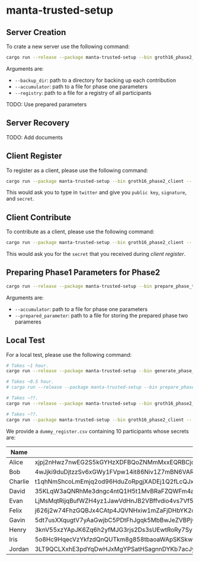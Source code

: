 # manta-trusted-setup

## Server Creation

To crate a new server use the following command: 

```sh
cargo run --release --package manta-trusted-setup --bin groth16_phase2_server -- --backup_dir . --accumulator path_to_phase_one_parameter --registry path_to_registry create
```

Arguments are:

* `--backup_dir`: path to a directory for backing up each contribution
* `--accumulator`: path to a file for phase one parameters
* `--registry`: path to a file for a registry of all participants

TODO: Use prepared parameters

## Server Recovery

TODO: Add documents

## Client Register

To register as a client, please use the following command:

```sh
cargo run --package manta-trusted-setup --bin groth16_phase2_client -- register
```

This would ask you to type in `twitter` and give you `public key`, `signature`, and `secret`.


## Client Contribute

To contribute as a client, please use the following command:

```sh
cargo run --package manta-trusted-setup --bin groth16_phase2_client -- contribute
```

This would ask you for the `secret` that you received during *client register*.

## Preparing Phase1 Parameters for Phase2

```sh
cargo run --release --package manta-trusted-setup --bin prepare_phase_two_parameters -- --accumulator path_to_phase_one_parameter --prepared_parameter path_to_prepared_phase_two_parameter
```

Arguments are:

* `--accumulator`: path to a file for phase one parameters
* `--prepared_parameter`: path to a file for storing the prepared phase two parameres

## Local Test

For a local test, please use the following command:

```sh
# Takes ~1 hour.
cargo run --release --package manta-trusted-setup --bin generate_phase_one_dummy_parameters

# Takes ~0.5 hour.
# cargo run --release --package manta-trusted-setup --bin prepare_phase_two_parameters -- --accumulator dummy_phase_one_parameter.data --prepared_parameter prepared_phase_two_parameter.data

# Takes ~??.
cargo run --release --package manta-trusted-setup --bin groth16_phase2_server -- --backup_dir . --accumulator dummy_phase_one_parameter.data --registry dummy_register.csv create

# Takes ~??.
cargo run --package manta-trusted-setup --bin groth16_phase2_client -- contribute
```

We provide a `dummy_register.csv` containing $10$ participants whose secrets are:

| Name | Secret |
| --- | --- |
| Alice | xjpj2nHwz7nwEG2S5kGYHzXDFBQoZNMmMxxEQRBCjccCtUyL5JpYicCdkrPf1SUAHixJK6uEzHLmwMsFz5bK7N4 |
| Bob |  4wJjki9duDjtzzSv6xGWy1FVpw14it86Niv1Z7mBN6VARJBitnyuTJfb79iQGE2xGiwc3usGmXaBV4BfNd5PwKji |
| Charlie |  t1qhNmShcoLmEmjq2od96HduZoRpgjXADEj1Q2fLcQJxQkfKerHd6J6d6NZBenHLGmSbAzSkooVT31Grdj4dNr3 |
| David |  35KLqW3aQNRhMe3dngc4ntQ1H5t1MvBRaFZQWFm4aY2nUy6G8exRcp63NP911xpX4Wv3TjFBS7zs6w715eBvFJJd |
| Evan |  LjMsMqtRijqBufWZH4yz1JawVdHnJB2VBffvdio4vs7Vf5KSAXq6c1VYBQa8HE44SHAvT4ZfHwy6a9afJQPx7SP |
| Felix | j626j2w74FhzGQBJx4CAtp4JQVNHxiw1mZaFjDHbYK2qmsJownw2gRp5j8VF4qi9UzY17QJZXLKUrJQrnVfwrMo |
| Gavin |  5dt7usXXqugtV7yAaGwjbC5PDtFhJgqk5MbBwJeZVBPjGEHuhGGLkcUQc7s14vGzKdVR9TgPbYjnQdQRADsNHsKE |
| Henry |  3knV55xzYApJK6Zq6h2yfMJG3rjs2Ds3sUEwtRoRy7SyEa3mWUi8dih9tMS4FMejCkkxyAn15WQQnJP6XEKGVFvD |
| Iris | 5o8Hc9HqecVzYkfzdQnQUTkm8g858tbaoaWApSKSkw4eWSRJkm12xjtRgaqDbaXYHxNWFUB1MsWNm7914QEjRmdY |
| Jordan |  3LT9QCLXxhE3pdYqDwHJxMgYPSatHSagnnDYKb7acJyrrQysBp2hX9HFjhUYJYg4c5NnUDqRonZKCsa9ay3FyYfL |

